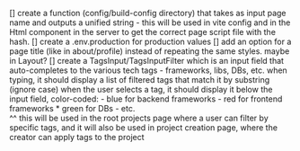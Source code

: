 [] create a function (config/build-config directory) that takes as input page name and outputs a unified string - this will be used in vite config and in the Html component in the server to get the correct page script file with the hash.
[] create a .env.production for production values
[] add an option for a page title (like in about/profile) instead of repeating the same styles. maybe in Layout?
[] create a TagsInput/TagsInputFilter which is an input field that auto-completes to the various tech tags - frameworks, libs, DBs, etc.
   when typing, it should display a list of filtered tags that match it by substring (ignore case)
   when the user selects a tag, it should display it below the input field, color-coded:
    - blue for backend frameworks
    - red for frontend frameworks \* green for DBs
    - etc.	
	^^ this will be used in the root projects page where a user can filter by specific tags, and it will also be used in project creation page, where the creator can apply tags to the project
